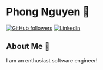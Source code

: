 # Phong Nguyen 👋

[![GitHub followers](https://img.shields.io/github/followers/nvtphong200401?style=social)](https://github.com/nvtphong200401)
[![LinkedIn](https://img.shields.io/badge/LinkedIn-nvtphong-blue)](https://www.linkedin.com/in/nvtphong/)

## About Me 🙌

I am an enthusiast software engineer!
